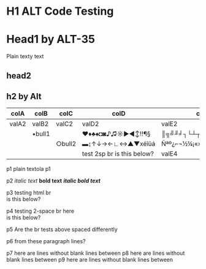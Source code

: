 # H1 ALT Code Testing
# Head1 by ALT-35
Plain texty text
## head2
## h2 by Alt

| colA  | colB   | colC   | colD            | colE                |
|-------|--------|--------|-----------------|---------------------|
| valA2 | valB2  | valC2  | valD2           | valE2               |
|       | •bull1 |        | ♥♦♣♠◘◙♪♫☼►◄↕‼¶§ | ║╗╝╜╛┐└┴┬├─┼╞╟╚╔╩╦╠ |
|       |        | ○bull2 | ▬↨↑↓→←∟↔▲▼xéîûá | Ñªº¿⌐¬½¼¡«»│┤╡╢╖╕╣  |
|       |        |        | test 2sp br  is this below?| valE4 |

p1 plain textola p1

p2 *italic text*    **bold text**       ***italic bold text***

p3 testing html br <br> is this below?

p4 testing 2-space br here  
is this below?

p5 Are the br tests above spaced differently

p6 from these paragraph lines?

p7 here are lines without blank lines between 
p8 here are lines without blank lines between 
p9 here are lines without blank lines between 
